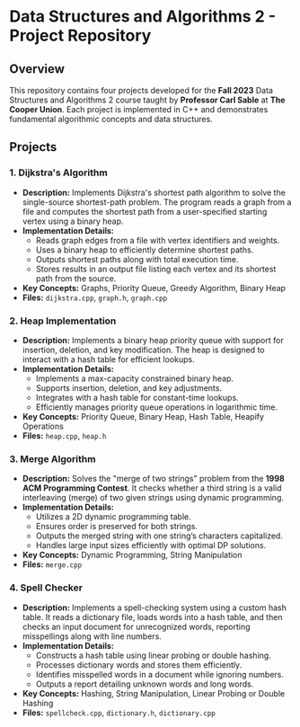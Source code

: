 # Data Structures and Algorithms 2 - Project Repository

## Overview
This repository contains four projects developed for the **Fall 2023** Data Structures and Algorithms 2 course taught by **Professor Carl Sable** at **The Cooper Union**. Each project is implemented in C++ and demonstrates fundamental algorithmic concepts and data structures.

## Projects

### 1. Dijkstra's Algorithm
- **Description:** Implements Dijkstra's shortest path algorithm to solve the single-source shortest-path problem. The program reads a graph from a file and computes the shortest path from a user-specified starting vertex using a binary heap.
- **Implementation Details:**
  - Reads graph edges from a file with vertex identifiers and weights.
  - Uses a binary heap to efficiently determine shortest paths.
  - Outputs shortest paths along with total execution time.
  - Stores results in an output file listing each vertex and its shortest path from the source.
- **Key Concepts:** Graphs, Priority Queue, Greedy Algorithm, Binary Heap
- **Files:** `dijkstra.cpp`, `graph.h`, `graph.cpp`

### 2. Heap Implementation
- **Description:** Implements a binary heap priority queue with support for insertion, deletion, and key modification. The heap is designed to interact with a hash table for efficient lookups.
- **Implementation Details:**
  - Implements a max-capacity constrained binary heap.
  - Supports insertion, deletion, and key adjustments.
  - Integrates with a hash table for constant-time lookups.
  - Efficiently manages priority queue operations in logarithmic time.
- **Key Concepts:** Priority Queue, Binary Heap, Hash Table, Heapify Operations
- **Files:** `heap.cpp`, `heap.h`

### 3. Merge Algorithm
- **Description:** Solves the "merge of two strings" problem from the **1998 ACM Programming Contest**. It checks whether a third string is a valid interleaving (merge) of two given strings using dynamic programming.
- **Implementation Details:**
  - Utilizes a 2D dynamic programming table.
  - Ensures order is preserved for both strings.
  - Outputs the merged string with one string’s characters capitalized.
  - Handles large input sizes efficiently with optimal DP solutions.
- **Key Concepts:** Dynamic Programming, String Manipulation
- **Files:** `merge.cpp`

### 4. Spell Checker
- **Description:** Implements a spell-checking system using a custom hash table. It reads a dictionary file, loads words into a hash table, and then checks an input document for unrecognized words, reporting misspellings along with line numbers.
- **Implementation Details:**
  - Constructs a hash table using linear probing or double hashing.
  - Processes dictionary words and stores them efficiently.
  - Identifies misspelled words in a document while ignoring numbers.
  - Outputs a report detailing unknown words and long words.
- **Key Concepts:** Hashing, String Manipulation, Linear Probing or Double Hashing
- **Files:** `spellcheck.cpp`, `dictionary.h`, `dictionary.cpp`

